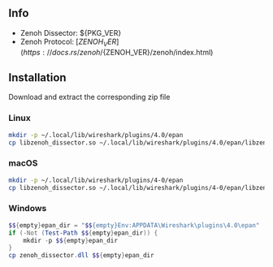 ## Info

- Zenoh Dissector: ${PKG_VER}
- Zenoh Protocol: [${ZENOH_VER}](https://docs.rs/zenoh/${ZENOH_VER}/zenoh/index.html)

## Installation

Download and extract the corresponding zip file

### Linux

```bash
mkdir -p ~/.local/lib/wireshark/plugins/4.0/epan
cp libzenoh_dissector.so ~/.local/lib/wireshark/plugins/4.0/epan/libzenoh_dissector.so
```

### macOS

```bash
mkdir -p ~/.local/lib/wireshark/plugins/4-0/epan
cp libzenoh_dissector.so ~/.local/lib/wireshark/plugins/4-0/epan/libzenoh_dissector.so
```

### Windows

```powershell
$${empty}epan_dir = "$${empty}Env:APPDATA\Wireshark\plugins\4.0\epan"
if (-Not (Test-Path $${empty}epan_dir)) {
    mkdir -p $${empty}epan_dir
}
cp zenoh_dissector.dll $${empty}epan_dir
```

